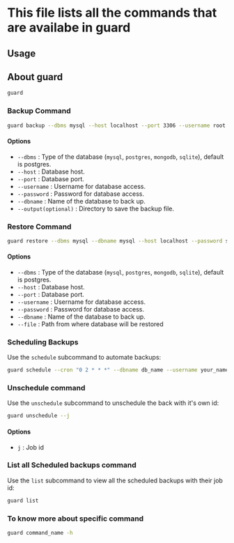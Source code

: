 # This file lists all the commands that are availabe in guard

## Usage

## About guard

```bash
guard
```

### Backup Command

```bash
guard backup --dbms mysql --host localhost --port 3306 --username root --password secret --dbname mydb
```

#### Options

- `--dbms` : Type of the database (`mysql`, `postgres`, `mongodb`, `sqlite`), default is postgres.
- `--host` : Database host.
- `--port` : Database port.
- `--username` : Username for database access.
- `--password` : Password for database access.
- `--dbname` : Name of the database to back up.
- `--output(optional)` : Directory to save the backup file.

### Restore Command

```bash
guard restore --dbms mysql --dbname mysql --host localhost --password secret --port 5432 --username root --file path/to/file
```

#### Options

- `--dbms` : Type of the database (`mysql`, `postgres`, `mongodb`, `sqlite`), default is postgres.
- `--host` : Database host.
- `--port` : Database port.
- `--username` : Username for database access.
- `--password` : Password for database access.
- `--dbname` : Name of the database to back up.
- `--file` : Path from where database will be restored

### Scheduling Backups

Use the `schedule` subcommand to automate backups:

```bash
guard schedule --cron "0 2 * * *" --dbname db_name --username your_name --password my_password
```

### Unschedule command

Use the `unschedule` subcommand to unschedule the back with it's own id:

```bash
guard unschedule --j
```

#### Options

- `j` : Job id

### List all Scheduled backups command

Use the `list` subcommand to view all the scheduled backups with their job id:

```bash
guard list
```

### To know more about specific command

```bash
guard command_name -h
```
